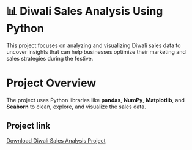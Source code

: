 # 📊 Diwali Sales Analysis Using Python

This project focuses on analyzing and visualizing Diwali sales data to uncover insights that can help businesses optimize their marketing and sales strategies during the festive.

# Project Overview

The project uses Python libraries like **pandas**, **NumPy**, **Matplotlib**, and **Seaborn** to clean, explore, and visualize the sales data.



## Project link
[Download Diwali Sales Analysis Project](https://github.com/bindurag1807/diwali-sales-analysis-python/archive/refs/heads/main.zip)












